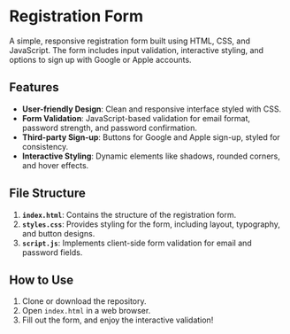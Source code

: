# Registration Form  

A simple, responsive registration form built using HTML, CSS, and JavaScript. The form includes input validation, interactive styling, and options to sign up with Google or Apple accounts.  

## Features  

- **User-friendly Design**: Clean and responsive interface styled with CSS.  
- **Form Validation**: JavaScript-based validation for email format, password strength, and password confirmation.  
- **Third-party Sign-up**: Buttons for Google and Apple sign-up, styled for consistency.  
- **Interactive Styling**: Dynamic elements like shadows, rounded corners, and hover effects.  

## File Structure  

1. **`index.html`**: Contains the structure of the registration form.  
2. **`styles.css`**: Provides styling for the form, including layout, typography, and button designs.  
3. **`script.js`**: Implements client-side form validation for email and password fields.  

## How to Use  

1. Clone or download the repository.  
2. Open `index.html` in a web browser.  
3. Fill out the form, and enjoy the interactive validation!  

